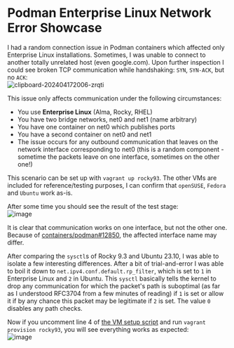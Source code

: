 # Podman Enterprise Linux Network Error Showcase

I had a random connection issue in Podman containers which affected only Enterprise Linux installations. Sometimes, I was unable to connect to another totally unrelated host (even google.com).
Upon further inspection I could see broken TCP communication while handshaking: `SYN`, `SYN-ACK`, but no `ACK`:  
![clipboard-202404172006-zrqti](https://github.com/Galaxy102/podman-el-network-issue-showcase/assets/18245993/cdc1f1dc-6d15-41f5-b2b8-1b9c59459cfe)

This issue only affects communication under the following circumstances:
- You use **Enterprise Linux** (Alma, Rocky, RHEL)
- You have two bridge networks, net0 and net1 (name arbitrary)
- You have one container on net0 which publishes ports
- You have a second container on net0 and net1
- The issue occurs for any outbound communication that leaves on the network interface corresponding to net0 (this is a random component - sometime the packets leave on one interface, sometimes on the other one!)

This scenario can be set up with `vagrant up rocky93`. The other VMs are included for reference/testing purposes, I can confirm that `openSUSE`, `Fedora` and `Ubuntu` work as-is.

After some time you should see the result of the test stage:  
![image](https://github.com/Galaxy102/podman-el-network-issue-showcase/assets/18245993/119d84a5-2583-4a71-a644-a68986593571)

It is clear that communication works on one interface, but not the other one. Because of [containers/podman#12850](https://github.com/containers/podman/issues/12850), the affected interface name may differ.

After comparing the `sysctl`s of Rocky 9.3 and Ubuntu 23.10, I was able to isolate a few interesting differences. After a bit of trial-and-error I was able to boil it down to `net.ipv4.conf.default.rp_filter`, which is set to `1` in Enterprise Linux and `2` in Ubuntu.
This `sysctl` basically tells the kernel to drop any communication for which the packet's path is suboptimal (as far as I understood RFC3704 from a few minutes of reading) if `1` is set or allow it if by any chance this packet may be legitimate if `2` is set.
The value `0` disables any path checks.

Now if you uncomment line 4 of [the VM setup script](scripts/os-prep/rocky93.sh) and run `vagrant provision rocky93`, you will see everything works as expected:  
![image](https://github.com/Galaxy102/podman-el-network-issue-showcase/assets/18245993/4260dad8-e7b3-4ee1-a69a-e31d45605fb5)
